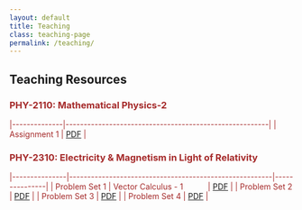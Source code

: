 ```yaml
---
layout: default
title: Teaching
class: teaching-page
permalink: /teaching/
---
```


## Teaching Resources <br> 

### <font color='brown'> PHY-2110: Mathematical Physics-2

|--------------|--------------------------------------------------------|
| Assignment 1 |  [PDF](teaching/phy2110/assignment-1(full-set).pdf)     |

### <font color='brown'> PHY-2310: Electricity & Magnetism in Light of Relativity

|---------------|--------------------------------------------------------|---------------|
| Problem Set 1 | Vector Calculus - 1 <span style="padding-left: 40px;"> | [PDF](teaching/phy2310/ProbSet-1.pdf)      |
| Problem Set 2 | [PDF](teaching/phy2310/ProbSet-2.pdf)                  |
| Problem Set 3 | [PDF](teaching/phy2310/ProbSet-3.pdf)                  |
| Problem Set 4 | [PDF](teaching/phy2310/ProbSet-4.pdf)                  |
